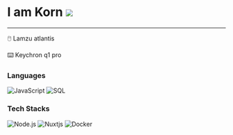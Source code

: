 I am Korn ![](https://user-images.githubusercontent.com/18350557/176309783-0785949b-9127-417c-8b55-ab5a4333674e.gif) 
===============================================================================================================================================
------------------

<p>🖱️ Lamzu atlantis </p> 
<p>⌨️ Keychron q1 pro </p>  

### Languages

![JavaScript](https://img.shields.io/badge/-JavaScript-000?&logo=JavaScript)
![SQL](https://img.shields.io/badge/-SQL-000?&logo=MySQL)

### Tech Stacks

![Node.js](https://img.shields.io/badge/-Node.js-000?&logo=node.js)
![Nuxtjs](https://img.shields.io/badge/-Nuxtjs-000?&logo=Nuxt.js)
![Docker](https://img.shields.io/badge/-Docker-000?&logo=Docker)
